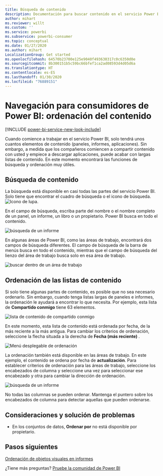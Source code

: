 ```yaml
---
title: Búsqueda de contenido
description: Documentación para buscar contenido en el servicio Power BI y desplazarse por él
author: mihart
ms.reviewer: willt
ms.custom: ''
ms.service: powerbi
ms.subservice: powerbi-consumer
ms.topic: conceptual
ms.date: 01/27/2020
ms.author: mihart
LocalizationGroup: Get started
ms.openlocfilehash: 64570b23700e125e9040f493630317c0c6350d0e
ms.sourcegitcommit: 8b300151b5c59bc66bfef1ca2ad08593d4d05d6a
ms.translationtype: HT
ms.contentlocale: es-ES
ms.lasthandoff: 01/30/2020
ms.locfileid: "76889151"
---
```

# <a name="navigation-for-power-bi-consumers-sorting-content"></a>Navegación para consumidores de Power BI: ordenación del contenido


[!INCLUDE [power-bi-service-new-look-include](../includes/power-bi-service-new-look-include.md)]


Cuando comience a trabajar en el servicio Power BI, solo tendrá unos cuantos elementos de contenido (paneles, informes, aplicaciones). Sin embargo, a medida que los compañeros comiencen a compartir contenido con usted y empiece a descargar aplicaciones, puede acabar con largas listas de contenido. En este momento encontrará las funciones de búsqueda y ordenación muy útiles.

## <a name="searching-for-content"></a>Búsqueda de contenido
 La búsqueda está disponible en casi todas las partes del servicio Power BI. Solo tiene que encontrar el cuadro de búsqueda o el icono de búsqueda. ![Icono de lupa](./media/end-user-search-sort/power-bi-search-icon.png).

 En el campo de búsqueda, escriba parte del nombre o el nombre completo de un panel, un informe, un libro o un propietario. Power BI busca en todo el contenido. 

 ![búsqueda de un informe](./media/end-user-search-sort/power-bi-search-field.png) 

 En algunas áreas de Power BI, como las áreas de trabajo, encontrará dos campos de búsqueda diferentes. El campo de búsqueda de la barra de menús busca en todo el contenido, mientras que el campo de búsqueda del lienzo del área de trabajo busca solo en esa área de trabajo.

 ![buscar dentro de un área de trabajo](./media/end-user-search-sort/power-bi-search-fields.png) 

## <a name="sorting-content-lists"></a>Ordenación de las listas de contenido

Si solo tiene algunas partes de contenido, es posible que no sea necesario ordenarlo.  Sin embargo, cuando tenga listas largas de paneles e informes, la ordenación le ayudará a encontrar lo que necesita. Por ejemplo, esta lista de **Compartido conmigo** tiene 63 elementos. 

![lista de contenido de compartido conmigo](./media/end-user-search-sort/power-bi-long-lists.png)

En este momento, esta lista de contenido está ordenada por fecha, de la más reciente a la más antigua. Para cambiar los criterios de ordenación, seleccione la flecha situada a la derecha de **Fecha (más reciente)** .

![Menú desplegable de ordenación](./media/end-user-search-sort/power-bi-sort-date.png)


La ordenación también está disponible en las áreas de trabajo. En este ejemplo, el contenido se ordena por fecha de **actualización**. Para establecer criterios de ordenación para las áreas de trabajo, seleccione los encabezados de columna y seleccione una vez para seleccionar ese encabezado y otra para cambiar la dirección de ordenación. 

![búsqueda de un informe](./media/end-user-search-sort/power-bi-workspace-sort.png)

No todas las columnas se pueden ordenar. Mantenga el puntero sobre los encabezados de columna para detectar aquellas que pueden ordenarse.


## <a name="considerations-and-troubleshooting"></a>Consideraciones y solución de problemas
* En los conjuntos de datos, **Ordenar por** no está disponible por propietario.

## <a name="next-steps"></a>Pasos siguientes
[Ordenación de objetos visuales en informes](end-user-change-sort.md)

¿Tiene más preguntas? [Pruebe la comunidad de Power BI](https://community.powerbi.com/)
